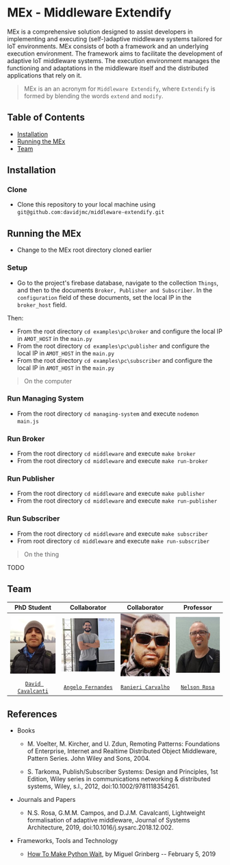 # MEx - Middleware Extendify

MEx is a comprehensive solution designed to assist developers in implementing and executing (self-)adaptive middleware systems tailored for IoT environments. MEx consists of both a framework and an underlying execution environment. The framework aims to facilitate the development of adaptive IoT middleware systems. The execution environment manages the functioning and adaptations in the middleware itself and the distributed applications that rely on it.

> MEx is an an acronym for `Middleware Extendify`, where `Extendify` is formed by blending the words `extend` and `modify`.

## Table of Contents

- [Installation](#installation)
- [Running the MEx](#running)
- [Team](#team)


## Installation

### Clone

- Clone this repository to your local machine using `git@github.com:davidjmc/middleware-extendify.git`

## Running the MEx

- Change to the MEx root directory cloned earlier

### Setup

- Go to the project's firebase database, navigate to the collection `Things`, and then to the documents `Broker, Publisher and Subscriber`. In the `configuration` field of these documents, set the local IP in the `broker_host` field.

Then:

 - From the root directory `cd examples\pc\broker` and configure the local IP in `AMOT_HOST` in the `main.py`
 - From the root directory `cd examples\pc\publisher` and configure the local IP in `AMOT_HOST` in the `main.py`
 - From the root directory `cd examples\pc\subscriber` and configure the local IP in `AMOT_HOST` in the `main.py`

> On the computer
### Run Managing System

 - From the root directory `cd managing-system` and execute `nodemon main.js`

### Run Broker

 - From the root directory `cd middleware` and execute `make broker`
 - From the root directory `cd middleware` and execute `make run-broker`

### Run Publisher

 - From the root directory `cd middleware` and execute `make publisher`
 - From the root directory `cd middleware` and execute `make run-publisher`

### Run Subscriber

 - From the root directory `cd middleware` and execute `make subscriber`
 - From root directory `cd middleware` and execute `make run-subscriber`

> On the thing

TODO

## Team

| **PhD Student** | **Collaborator** | **Collaborator** | **Professor** |
| :---: |:---:| :---:|:---:|
| [![PhD Student](https://raw.githubusercontent.com/davidjmc/mex/main/phd/team/david.jpeg)](http://lattes.cnpq.br/8585426872891843) | [![Research Collaborator](https://raw.githubusercontent.com/davidjmc/mex/main/phd/team/angelo.jpeg)](http://lattes.cnpq.br/9211915276537655) | [![Research Collaborator](https://raw.githubusercontent.com/davidjmc/mex/main/phd/team/ranieri.jpeg)](http://lattes.cnpq.br/9211915276537655) | [![Professor](https://raw.githubusercontent.com/davidjmc/mex/main/phd/team/nelson.jpeg)](http://lattes.cnpq.br/4220236737158909) |
| <a href="http://lattes.cnpq.br/8585426872891843" target="_blank">`David Cavalcanti`</a> | <a href="http://lattes.cnpq.br/9704149773345092" target="_blank">`Angelo Fernandes`</a> | <a href="http://lattes.cnpq.br/9211915276537655" target="_blank">`Ranieri Carvalho`</a> | <a href="http://lattes.cnpq.br/4220236737158909" target="_blank">`Nelson Rosa`</a> |

## References

- Books

  - M. Voelter, M. Kircher, and U. Zdun, Remoting Patterns: Foundations of Enterprise, Internet and Realtime Distributed Object Middleware, Pattern Series. John Wiley and Sons, 2004.

  - S. Tarkoma, Publish/Subscriber Systems: Design and Principles, 1st Edition, Wiley series in communications networking & distributed systems, Wiley, s.l., 2012, doi:10.1002/9781118354261.

- Journals and Papers

  - N.S. Rosa, G.M.M. Campos, and D.J.M. Cavalcanti, Lightweight formalisation of adaptive middleware, Journal of Systems Architecture, 2019, doi:10.1016/j.sysarc.2018.12.002.

- Frameworks, Tools and Technology

  - [How To Make Python Wait](https://blog.miguelgrinberg.com/post/how-to-make-python-wait), by Miguel Grinberg -- February 5, 2019
